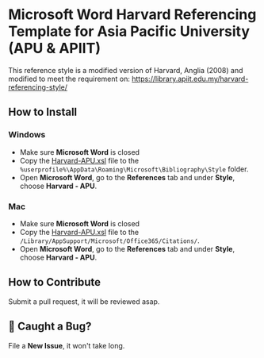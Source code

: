 # Microsoft Word Harvard Referencing Template for Asia Pacific University (APU & APIIT)
This reference style is a modified version of Harvard, Anglia (2008) and modified to meet the requirement on:
https://library.apiit.edu.my/harvard-referencing-style/

## How to Install
### Windows
* Make sure **Microsoft Word** is closed
* Copy the [Harvard-APU.xsl](Harvard-APU.xsl) file to the `%userprofile%\AppData\Roaming\Microsoft\Bibliography\Style` folder.
* Open **Microsoft Word**, go to the **References** tab and under **Style**, choose **Harvard - APU**.

### Mac
* Make sure **Microsoft Word** is closed
* Copy the [Harvard-APU.xsl](Harvard-APU.xsl) file to the `/Library/AppSupport/Microsoft/Office365/Citations/`.
* Open **Microsoft Word**, go to the **References** tab and under **Style**, choose **Harvard - APU**.

## How to Contribute
Submit a pull request, it will be reviewed asap.

## 🐛 Caught a Bug? 
File a **New Issue**, it won't take long.
